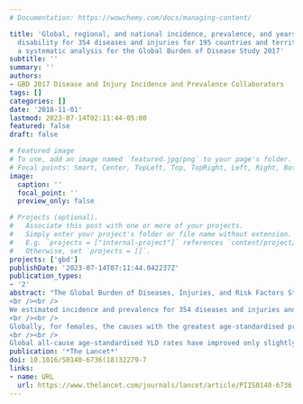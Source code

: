 ```yaml
---
# Documentation: https://wowchemy.com/docs/managing-content/

title: 'Global, regional, and national incidence, prevalence, and years lived with
  disability for 354 diseases and injuries for 195 countries and territories, 1990–2017:
  a systematic analysis for the Global Burden of Disease Study 2017'
subtitle: ''
summary: ''
authors:
- GBD 2017 Disease and Injury Incidence and Prevalence Collaborators 
tags: []
categories: []
date: '2018-11-01'
lastmod: 2023-07-14T02:11:44-05:00
featured: false
draft: false

# Featured image
# To use, add an image named `featured.jpg/png` to your page's folder.
# Focal points: Smart, Center, TopLeft, Top, TopRight, Left, Right, BottomLeft, Bottom, BottomRight.
image:
  caption: ''
  focal_point: ''
  preview_only: false

# Projects (optional).
#   Associate this post with one or more of your projects.
#   Simply enter your project's folder or file name without extension.
#   E.g. `projects = ["internal-project"]` references `content/project/deep-learning/index.md`.
#   Otherwise, set `projects = []`.
projects: ['gbd']
publishDate: '2023-07-14T07:11:44.042237Z'
publication_types:
- '2'
abstract: "The Global Burden of Diseases, Injuries, and Risk Factors Study 2017 (GBD 2017) includes a comprehensive assessment of incidence, prevalence, and years lived with disability (YLDs) for 354 causes in 195 countries and territories from 1990 to 2017. Previous GBD studies have shown how the decline of mortality rates from 1990 to 2016 has led to an increase in life expectancy, an ageing global population, and an expansion of the non-fatal burden of disease and injury. These studies have also shown how a substantial portion of the world's population experiences non-fatal health loss with considerable heterogeneity among different causes, locations, ages, and sexes. Ongoing objectives of the GBD study include increasing the level of estimation detail, improving analytical strategies, and increasing the amount of high-quality data.
<br /><br />
We estimated incidence and prevalence for 354 diseases and injuries and 3484 sequelae. We used an updated and extensive body of literature studies, survey data, surveillance data, inpatient admission records, outpatient visit records, and health insurance claims, and additionally used results from cause of death models to inform estimates using a total of 68 781 data sources. Newly available clinical data from India, Iran, Japan, Jordan, Nepal, China, Brazil, Norway, and Italy were incorporated, as well as updated claims data from the USA and new claims data from Taiwan (province of China) and Singapore. We used DisMod-MR 2.1, a Bayesian meta-regression tool, as the main method of estimation, ensuring consistency between rates of incidence, prevalence, remission, and cause of death for each condition. YLDs were estimated as the product of a prevalence estimate and a disability weight for health states of each mutually exclusive sequela, adjusted for comorbidity. We updated the Socio-demographic Index (SDI), a summary development indicator of income per capita, years of schooling, and total fertility rate. Additionally, we calculated differences between male and female YLDs to identify divergent trends across sexes. GBD 2017 complies with the Guidelines for Accurate and Transparent Health Estimates Reporting.
<br /><br />
Globally, for females, the causes with the greatest age-standardised prevalence were oral disorders, headache disorders, and haemoglobinopathies and haemolytic anaemias in both 1990 and 2017. For males, the causes with the greatest age-standardised prevalence were oral disorders, headache disorders, and tuberculosis including latent tuberculosis infection in both 1990 and 2017. In terms of YLDs, low back pain, headache disorders, and dietary iron deficiency were the leading Level 3 causes of YLD counts in 1990, whereas low back pain, headache disorders, and depressive disorders were the leading causes in 2017 for both sexes combined. All-cause age-standardised YLD rates decreased by 3·9% (95% uncertainty interval [UI] 3·1–4·6) from 1990 to 2017; however, the all-age YLD rate increased by 7·2% (6·0–8·4) while the total sum of global YLDs increased from 562 million (421–723) to 853 million (642–1100). The increases for males and females were similar, with increases in all-age YLD rates of 7·9% (6·6–9·2) for males and 6·5% (5·4–7·7) for females. We found significant differences between males and females in terms of age-standardised prevalence estimates for multiple causes. The causes with the greatest relative differences between sexes in 2017 included substance use disorders (3018 cases [95% UI 2782–3252] per 100 000 in males vs s1400 [1279–1524] per 100 000 in females), transport injuries (3322 [3082–3583] vs 2336 [2154–2535]), and self-harm and interpersonal violence (3265 [2943–3630] vs 5643 [5057–6302]).
<br /><br />
Global all-cause age-standardised YLD rates have improved only slightly over a period spanning nearly three decades. However, the magnitude of the non-fatal disease burden has expanded globally, with increasing numbers of people who have a wide spectrum of conditions. A subset of conditions has remained globally pervasive since 1990, whereas other conditions have displayed more dynamic trends, with different ages, sexes, and geographies across the globe experiencing varying burdens and trends of health loss. This study emphasises how global improvements in premature mortality for select conditions have led to older populations with complex and potentially expensive diseases, yet also highlights global achievements in certain domains of disease and injury."
publication: '*The Lancet*'
doi: 10.1016/S0140-6736(18)32279-7
links:
- name: URL
  url: https://www.thelancet.com/journals/lancet/article/PIIS0140-6736(18)32279-7/fulltext
---
```

